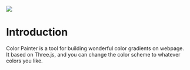 ![](http://fangyexu.com/images/colorpainter.jpg)

# Introduction

Color Painter is a tool for building wonderful color gradients on webpage.  
It based on Three.js, and you can change the color scheme to whatever colors you like.


